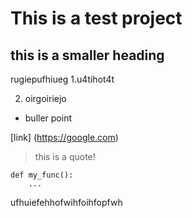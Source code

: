 # This is a test project

## this is a smaller heading

rugiepufhiueg 
1.u4tihot4t

2. oirgoiriejo
- buller point

[link] (https://google.com)
> this is a quote!

```pyhton
def my_func():
    ...
```
ufhuiefehhofwihfoihfopfwh
